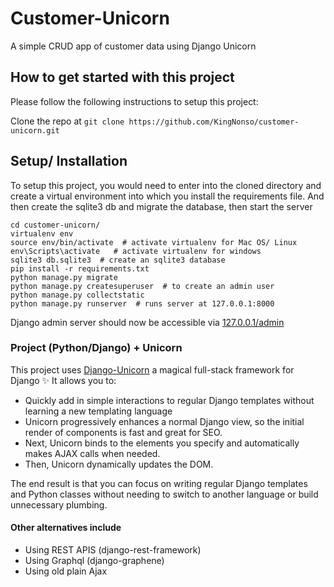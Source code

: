 # Customer-Unicorn

A simple CRUD app of customer data using Django Unicorn

## How to get started with this project

Please follow the following instructions to setup this project:

Clone the repo at `git clone https://github.com/KingNonso/customer-unicorn.git`

## Setup/ Installation

To setup this project, you would need to enter into the cloned directory and create a virtual environment into which you
install the requirements file. And then create the sqlite3 db and migrate the database, then start the server

```
cd customer-unicorn/
virtualenv env
source env/bin/activate  # activate virtualenv for Mac OS/ Linux
env\Scripts\activate   # activate virtualenv for windows
sqlite3 db.sqlite3  # create an sqlite3 database
pip install -r requirements.txt
python manage.py migrate
python manage.py createsuperuser  # to create an admin user
python manage.py collectstatic
python manage.py runserver  # runs server at 127.0.0.1:8000 
```

Django admin server should now be accessible via [127.0.0.1/admin](http://127.0.0.1/admin)

### Project (Python/Django) + Unicorn

This project uses [Django-Unicorn](https://www.django-unicorn.com/) a magical full-stack framework for Django ✨ It
allows you to:  
* Quickly add in simple interactions to regular Django templates without learning a new templating language
* Unicorn progressively enhances a normal Django view, so the initial render of components is fast and great for SEO.
* Next, Unicorn binds to the elements you specify and automatically makes AJAX calls when needed.
* Then, Unicorn dynamically updates the DOM.

The end result is that you can focus on writing regular Django templates and Python classes without needing to switch to
another language or build unnecessary plumbing.


#### Other alternatives include

* Using REST APIS (django-rest-framework)
* Using Graphql (django-graphene)
* Using old plain Ajax 

